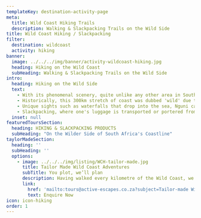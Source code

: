 ```yaml
---
templateKey: destination-activity-page
meta:
  title: Wild Coast Hiking Trails
  description: Walking & Slackpacking Trails on the Wild Side
title: Wild Coast Hiking / Slackpacking
filter:
  destination: wildcoast
  activity: hiking
banner:
  image: ../../../img/banner/activity-wildcoast-hiking.jpg
  heading: Hiking on the Wild Coast
  subHeading: Walking & Slackpacking Trails on the Wild Side
intro:
  heading: Hiking on the Wild Side
  text:
    - With its phenomenal scenery, quite unlike any other area in South Africa, the Wild Coast is a hiker's paradise. Stretching from Port Edward in the north down to Cintsa in the south; the landscape changes from the softer features of KwaZulu-Natal's south coast to that of the rugged, raw beauty synonymous with the Eastern Cape.
    - Historically, this 300km stretch of coast was dubbed 'wild' due to its notoriously rocky headlands that ended the voyage of many a ship. It is these same headlands, banked by brilliant green hills and sliced by deep rivers, that provide the diverse walking landscape hikers so enjoy.
    - Unique sights such as waterfalls that drop into the sea, Nguni cattle that roam the beaches and massive caves accessible only by foot, provide fantastic spectacles along the way.  Mangrove swamps in sheltered estuaries, indigenous forests and traditionally cultivated fields extend the view, thumb-tacked together by the colourful thatched rondavels of the local amaXhosa people.
    - Slackpacking, where one's luggage is transported or portered from one overnight stop to the next, is an appealing prospect for those not keen on hauling a pack. For those who prefer the more traditional, staying in backpackers, tented camps or even local homestays; Active Escapes can assist with logistics to ensure a well organised, hassle-free trip.
  inset: null
featuredToursSection:
  heading: HIKING & SLACKPACKING PRODUCTS
  subHeading: "On the Wilder Side of South Africa's Coastline"
taylorMadeSection:
  heading: ''
  subHeading: ''
  options:
    - image: ../../../img/listing/WCH-tailor-made.jpg
      title: Tailor Made Wild Coast Adventures
      subTitle: You plot, we’ll plan
      description: Having walked every kilometre of the Wild Coast, we can provide sound advice on trail routes and options.  If you wanted to hike the entire Wild Coast as a corporate or personal challenge – we can arrange it. If there is a section of coastline that you'd like to hike and is not covered by any of our standard offerings, then why not drop us a line and we'll see if we can make it happen.
      link:
        href: 'mailto:tours@active-escapes.co.za?subject=Tailor-made Wild Coast Adventure – WC Hiking LP'
        text: Enquire Now
icon: icon-hiking
order: 1
---
```

